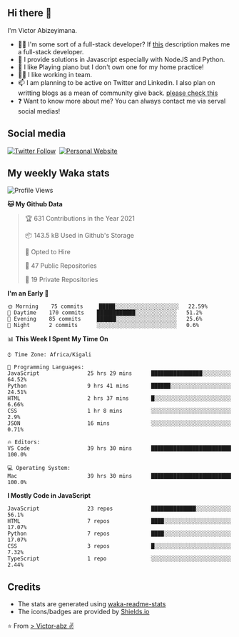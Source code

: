 ## Hi there 👋
I'm Victor Abizeyimana.  
- 👨‍💻 I'm some sort of a full-stack developer? If [this](https://www.w3schools.com/whatis/whatis_fullstack.asp) description makes me a full-stack developer.
- 🌱 I provide solutions in Javascript especially with NodeJS and Python. 
- 🎹 I like Playing piano but I don't own one for my home practice!
- 👯‍♀️ I like working in team.
- 📫 I am planning to be active on Twitter and Linkedin. I also plan on writting blogs as a mean of community give back. [please check this](https://victor-abz.com/)
- ❓ Want to know more about me? You can always contact me via serval social medias!

## Social media
[![Twitter Follow](https://img.shields.io/twitter/follow/vicky_abz?color=%231DA1F2&label=Twitter&style=for-the-badge&logo=twitter&logoColor=ffffff)](https://twitter.com/vicky_abz)
‎‎ [![Personal Website](https://img.shields.io/static/v1?label=visit&message=victor-abz.com&color=%235F021F&style=for-the-badge)](https://victor-abz.com/)

## My weekly Waka stats
<!--START_SECTION:waka-->
![Profile Views](http://img.shields.io/badge/Profile%20Views-0-blue)

**🐱 My Github Data** 

> 🏆 631 Contributions in the Year 2021
 > 
> 📦 143.5 kB Used in Github's Storage 
 > 
> 💼 Opted to Hire
 > 
> 📜 47 Public Repositories 
 > 
> 🔑 19 Private Repositories  
 > 
**I'm an Early 🐤** 

```text
🌞 Morning    75 commits     █████░░░░░░░░░░░░░░░░░░░░   22.59% 
🌆 Daytime    170 commits    ████████████░░░░░░░░░░░░░   51.2% 
🌃 Evening    85 commits     ██████░░░░░░░░░░░░░░░░░░░   25.6% 
🌙 Night      2 commits      ░░░░░░░░░░░░░░░░░░░░░░░░░   0.6%

```


📊 **This Week I Spent My Time On** 

```text
⌚︎ Time Zone: Africa/Kigali

💬 Programming Languages: 
JavaScript               25 hrs 29 mins      ████████████████░░░░░░░░░   64.52% 
Python                   9 hrs 41 mins       ██████░░░░░░░░░░░░░░░░░░░   24.51% 
HTML                     2 hrs 37 mins       █░░░░░░░░░░░░░░░░░░░░░░░░   6.66% 
CSS                      1 hr 8 mins         ░░░░░░░░░░░░░░░░░░░░░░░░░   2.9% 
JSON                     16 mins             ░░░░░░░░░░░░░░░░░░░░░░░░░   0.71%

🔥 Editors: 
VS Code                  39 hrs 30 mins      █████████████████████████   100.0%

💻 Operating System: 
Mac                      39 hrs 30 mins      █████████████████████████   100.0%

```

**I Mostly Code in JavaScript** 

```text
JavaScript               23 repos            ██████████████░░░░░░░░░░░   56.1% 
HTML                     7 repos             ████░░░░░░░░░░░░░░░░░░░░░   17.07% 
Python                   7 repos             ████░░░░░░░░░░░░░░░░░░░░░   17.07% 
CSS                      3 repos             █░░░░░░░░░░░░░░░░░░░░░░░░   7.32% 
TypeScript               1 repo              ░░░░░░░░░░░░░░░░░░░░░░░░░   2.44%

```



<!--END_SECTION:waka-->

## Credits
- The stats are generated using [waka-readme-stats](https://github.com/anmol098/waka-readme-stats)
- The icons/badges are provided by [Shields.io](https://shields.io/)

⭐️ From [> Victor-abz ✌](https://victor-abz.com/)
